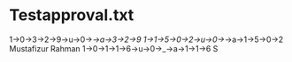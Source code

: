 # Testapproval.txt
1→0→3→2→9→u→0→_→a→3→2→9
1→1→5→0→2→u→0→_→a→1→5→0→2 Mustafizur Rahman
1→0→1→1→6→u→0→_→a→1→1→6  S
